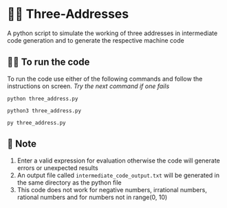 # 👩‍💻 Three-Addresses
A python script to simulate the working of three addresses in intermediate code generation and to generate the respective machine code

## 🏃‍♂️ To run the code
To run the code use either of the following commands and follow the instructions on screen. *Try the next command if one fails*

```terminal
python three_address.py
```

```terminal
python3 three_address.py
```

```terminal
py three_address.py
```

## 📝 Note
1. Enter a valid expression for evaluation otherwise the code will generate errors or unexpected results
2. An output file called ```intermediate_code_output.txt``` will be generated in the same directory as the python file
3. This code does not work for negative numbers, irrational numbers, rational numbers and for numbers not in range(0, 10)
